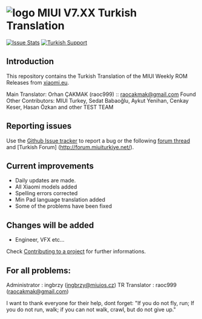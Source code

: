 
# ![logo](http://en.miui.com/static/index7/images/miui7/overview_0.png) MIUI V7.XX Turkish Translation

[![Issue Stats](https://github.com/ingbrzy/MA-XML-7.0-TURKISH/issues)](https://github.com/ingbrzy/MA-XML-7.0-TURKISH/issues) [![Turkish Support]((http://www.miuiturkiye.net))]((http://www.miuiturkiye.net))

## Introduction

This repository contains the Turkish Translation of the MIUI Weekly ROM Releases from [xiaomi.eu](http://xiaomi.eu/community/forums/103/).

Main Translator:
Orhan ÇAKMAK (raoc999) :: raocakmak@gmail.com
Found Other Contributors:
MIUI Turkey, Sedat Babaoğlu, Aykut Yenihan, Cenkay Keser, Hasan Özkan and other TEST TEAM


## Reporting issues

Use the [Github Issue tracker](https://github.com/ingbrzy/MA-XML-7.0-TURKISH/issues) to report a bug or the following [forum thread](http://xiaomi.eu/community/) and [Turkish Forum] (http://forum.miuiturkiye.net/).


## Current improvements

* Daily updates are made.
* All Xiaomi models added
* Spelling errors corrected
* Min Pad language translation added
* Some of the problems have been fixed

## Changes will be added

* Engineer, VFX etc...

Check [Contributing to a project](https://guides.github.com/activities/forking) for further informations.

## For all problems:
Administrator : ingbrzy (ingbrzy@miuios.cz)
TR Translator : raoc999 (raocakmak@gmail.com)

I want to thank everyone for their help, dont forget: "If you do not fly, run; If you do not run, walk; if you can not walk, crawl, but do not give up."

